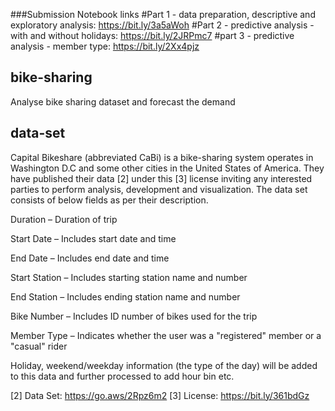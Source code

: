 ###Submission Notebook links
#Part 1 - data preparation, descriptive and exploratory analysis: https://bit.ly/3a5aWoh
#Part 2 - predictive analysis - with and without holidays: https://bit.ly/2JRPmc7
#part 3 - predictive analysis - member type: https://bit.ly/2Xx4pjz

## bike-sharing
Analyse bike sharing dataset and forecast the demand

## data-set

Capital Bikeshare (abbreviated CaBi) is a bike-sharing system operates in Washington D.C and some other cities in the United States of America. They have published their data [2] under this [3] license inviting any interested parties to perform analysis, development and visualization. The data set consists of below fields as per their description.


Duration – Duration of trip

Start Date – Includes start date and time

End Date – Includes end date and time

Start Station – Includes starting station name and number

End Station – Includes ending station name and number

Bike Number – Includes ID number of bikes used for the trip

Member Type – Indicates whether the user was a "registered" member or a "casual" rider 


Holiday, weekend/weekday information (the type of the day) will be added to this data and further processed to add hour bin etc.


[2] Data Set: https://go.aws/2Rpz6m2   [3] License: https://bit.ly/361bdGz



